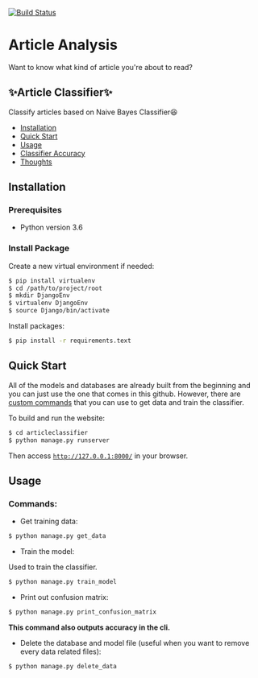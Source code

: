 [![Build Status](https://travis-ci.com/Toraudonn/ArticleAnalysis.svg?branch=master)](https://travis-ci.com/Toraudonn/ArticleAnalysis)

# Article Analysis

Want to know what kind of article you're about to read?

## ✨Article Classifier✨

Classify articles based on Naive Bayes Classifier😆

* [Installation](#installation)
* [Quick Start](#quick-start)
* [Usage](#usage)
* [Classifier Accuracy](#classifier)
* [Thoughts](#thoughts)

<a name="installation"></a>
## Installation

### Prerequisites

- Python version 3.6

### Install Package

Create a new virtual environment if needed:

```bash
$ pip install virtualenv
$ cd /path/to/project/root
$ mkdir DjangoEnv
$ virtualenv DjangoEnv
$ source Django/bin/activate
```

Install packages:

```bash
$ pip install -r requirements.text
```

<a name="quick-start"></a>
## Quick Start

All of the models and databases are already built from the beginning and you can just use the one that comes in this github.
However, there are [custom commands](#usage) that you can use to get data and train the classifier.

To build and run the website:

```bash
$ cd articleclassifier
$ python manage.py runserver
```

Then access [`http://127.0.0.1:8000/`](http://127.0.0.1:8000/) in your browser.

<a name="usage"></a>
## Usage

### Commands:

- Get training data:

```bash
$ python manage.py get_data
```

- Train the model:

Used to train the classifier.

```bash
$ python manage.py train_model
```

- Print out confusion matrix:

```bash
$ python manage.py print_confusion_matrix
```

**This command also outputs accuracy in the cli.**

- Delete the database and model file (useful when you want to remove every data related files):

```bash
$ python manage.py delete_data
```
